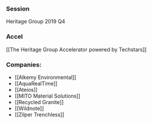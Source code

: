 
### Session
Heritage Group 2019 Q4

### Accel
[[The Heritage Group Accelerator powered by Techstars]]

### Companies:
- [[Alkemy Environmental]]
- [[AquaRealTime]]
- [[Ateios]]
- [[MITO Material Solutions]]
- [[Recycled Granite]]
- [[Wildnote]]
- [[Zilper Trenchless]]


